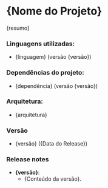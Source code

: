 # {Nome do Projeto}

{resumo}

### Linguagens utilizadas:
  - {linguagem} (versão {versão})
  
### Dependências do projeto: 
  - {dependência} (versão {versão})

### Arquitetura:
  - {arquitetura}

### Versão
  - {versão} ({Data do Release})

### Release notes

  - **{versão}**:
    - {Conteúdo da versão}.
